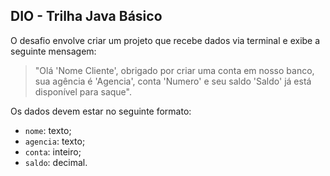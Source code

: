 ## DIO - Trilha Java Básico

O desafio envolve criar um projeto que recebe dados via terminal e exibe a seguinte mensagem: 

> "Olá 'Nome Cliente', obrigado por criar uma conta em nosso banco, sua agência é 'Agencia', conta 'Numero' e seu saldo 'Saldo' já está disponível para saque".

Os dados devem estar no seguinte formato:

- `nome`: texto;
- `agencia`: texto;
- `conta`: inteiro;
- `saldo`: decimal.
